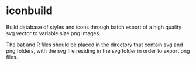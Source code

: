 # iconbuild
Build database of styles and icons through batch export of a high quality svg vector to variable size png images. 

The bat and R files should be placed in the directory that contain svg and png folders, with the svg file residing in the svg folder in order to export png files. 
